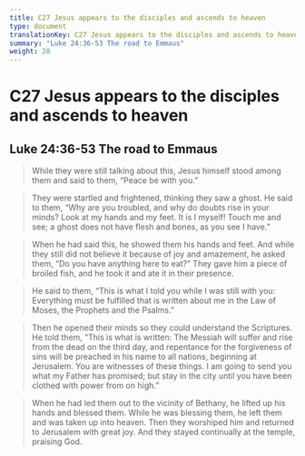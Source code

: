 ```yaml
---
title: C27 Jesus appears to the disciples and ascends to heaven
type: document
translationKey: C27 Jesus appears to the disciples and ascends to heaven
summary: "Luke 24:36-53 The road to Emmaus"
weight: 28
---
```

# C27 Jesus appears to the disciples and ascends to heaven

## Luke 24:36-53 The road to Emmaus

>   While they were still talking about this, Jesus himself stood among them and said to them, “Peace be with you.”

>   They were startled and frightened, thinking they saw a ghost. He said to them, “Why are you troubled, and why do doubts rise in your minds? Look at my hands and my feet. It is I myself! Touch me and see; a ghost does not have flesh and bones, as you see I have.”

>   When he had said this, he showed them his hands and feet. And while they still did not believe it because of joy and amazement, he asked them, “Do you have anything here to eat?” They gave him a piece of broiled fish, and he took it and ate it in their presence.

>   He said to them, “This is what I told you while I was still with you: Everything must be fulfilled that is written about me in the Law of Moses, the Prophets and the Psalms.”

>   Then he opened their minds so they could understand the Scriptures. He told them, “This is what is written: The Messiah will suffer and rise from the dead on the third day, and repentance for the forgiveness of sins will be preached in his name to all nations, beginning at Jerusalem. You are witnesses of these things. I am going to send you what my Father has promised; but stay in the city until you have been clothed with power from on high.”

>   When he had led them out to the vicinity of Bethany, he lifted up his hands and blessed them. While he was blessing them, he left them and was taken up into heaven. Then they worshiped him and returned to Jerusalem with great joy. And they stayed continually at the temple, praising God.

